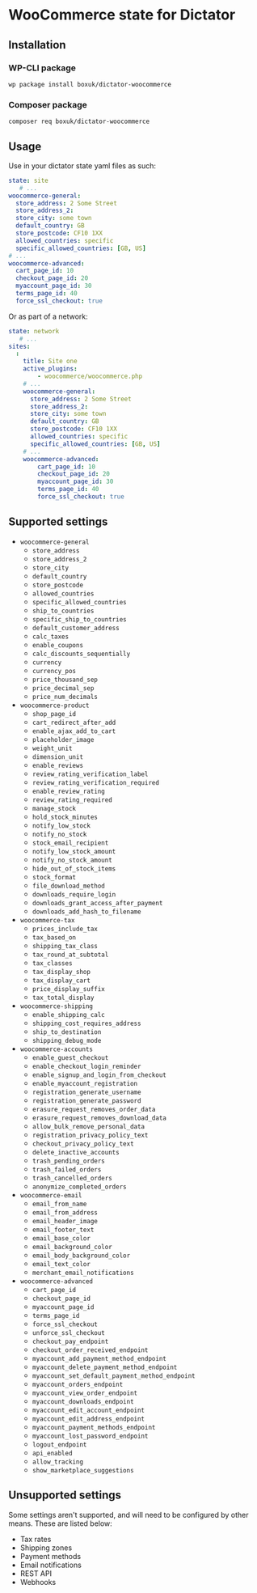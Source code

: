 # WooCommerce state for Dictator

## Installation

### WP-CLI package

`wp package install boxuk/dictator-woocommerce`

### Composer package

`composer req boxuk/dictator-woocommerce`

## Usage

Use in your dictator state yaml files as such:

```yaml
state: site
   # ...
woocommerce-general:
  store_address: 2 Some Street
  store_address_2:
  store_city: some town
  default_country: GB
  store_postcode: CF10 1XX
  allowed_countries: specific
  specific_allowed_countries: [GB, US]
# ...
woocommerce-advanced:
  cart_page_id: 10
  checkout_page_id: 20
  myaccount_page_id: 30
  terms_page_id: 40
  force_ssl_checkout: true
```

Or as part of a network:

```yaml
state: network
   # ...
sites:
  :
    title: Site one
    active_plugins:
        - woocommerce/woocommerce.php    
    # ...
    woocommerce-general:
      store_address: 2 Some Street
      store_address_2:
      store_city: some town
      default_country: GB
      store_postcode: CF10 1XX
      allowed_countries: specific
      specific_allowed_countries: [GB, US]
    # ...
    woocommerce-advanced:
        cart_page_id: 10
        checkout_page_id: 20
        myaccount_page_id: 30
        terms_page_id: 40
        force_ssl_checkout: true
```

## Supported settings

* `woocommerce-general`
    * `store_address`
    * `store_address_2`
    * `store_city`
    * `default_country`
    * `store_postcode`
    * `allowed_countries`
    * `specific_allowed_countries`
    * `ship_to_countries`
    * `specific_ship_to_countries`
    * `default_customer_address`
    * `calc_taxes`
    * `enable_coupons`
    * `calc_discounts_sequentially`
    * `currency`
    * `currency_pos`
    * `price_thousand_sep`
    * `price_decimal_sep`
    * `price_num_decimals`
* `woocommerce-product`
    * `shop_page_id`
    * `cart_redirect_after_add`
    * `enable_ajax_add_to_cart`
    * `placeholder_image`
    * `weight_unit`
    * `dimension_unit`
    * `enable_reviews`
    * `review_rating_verification_label`
    * `review_rating_verification_required`
    * `enable_review_rating`
    * `review_rating_required`
    * `manage_stock`
    * `hold_stock_minutes`
    * `notify_low_stock`
    * `notify_no_stock`
    * `stock_email_recipient`
    * `notify_low_stock_amount`
    * `notify_no_stock_amount`
    * `hide_out_of_stock_items`
    * `stock_format`
    * `file_download_method`
    * `downloads_require_login`
    * `downloads_grant_access_after_payment`
    * `downloads_add_hash_to_filename`
* `woocommerce-tax`
    * `prices_include_tax`
    * `tax_based_on`
    * `shipping_tax_class`
    * `tax_round_at_subtotal`
    * `tax_classes`
    * `tax_display_shop`
    * `tax_display_cart`
    * `price_display_suffix`
    * `tax_total_display`
* `woocommerce-shipping`
    * `enable_shipping_calc`
    * `shipping_cost_requires_address`
    * `ship_to_destination`
    * `shipping_debug_mode`
* `woocommerce-accounts`
    * `enable_guest_checkout`
    * `enable_checkout_login_reminder`
    * `enable_signup_and_login_from_checkout`
    * `enable_myaccount_registration`
    * `registration_generate_username`
    * `registration_generate_password`
    * `erasure_request_removes_order_data`
    * `erasure_request_removes_download_data`
    * `allow_bulk_remove_personal_data`
    * `registration_privacy_policy_text`
    * `checkout_privacy_policy_text`
    * `delete_inactive_accounts`
    * `trash_pending_orders`
    * `trash_failed_orders`
    * `trash_cancelled_orders`
    * `anonymize_completed_orders`
* `woocommerce-email`
    * `email_from_name`
    * `email_from_address`
    * `email_header_image`
    * `email_footer_text`
    * `email_base_color`
    * `email_background_color`
    * `email_body_background_color`
    * `email_text_color`
    * `merchant_email_notifications`
* `woocommerce-advanced`
    * `cart_page_id`
    * `checkout_page_id`
    * `myaccount_page_id`
    * `terms_page_id`
    * `force_ssl_checkout`
    * `unforce_ssl_checkout`
    * `checkout_pay_endpoint`
    * `checkout_order_received_endpoint`
    * `myaccount_add_payment_method_endpoint`
    * `myaccount_delete_payment_method_endpoint`
    * `myaccount_set_default_payment_method_endpoint`
    * `myaccount_orders_endpoint`
    * `myaccount_view_order_endpoint`
    * `myaccount_downloads_endpoint`
    * `myaccount_edit_account_endpoint`
    * `myaccount_edit_address_endpoint`
    * `myaccount_payment_methods_endpoint`
    * `myaccount_lost_password_endpoint`
    * `logout_endpoint`
    * `api_enabled`
    * `allow_tracking`
    * `show_marketplace_suggestions`

## Unsupported settings

Some settings aren't supported, and will need to be configured by other means. These are listed below:

* Tax rates
* Shipping zones
* Payment methods
* Email notifications
* REST API
* Webhooks
